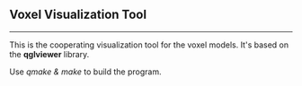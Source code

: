 ## Voxel Visualization Tool

---

This is the cooperating visualization tool for the voxel models. It's based on the **qglviewer** library.

Use *qmake & make* to build the program.